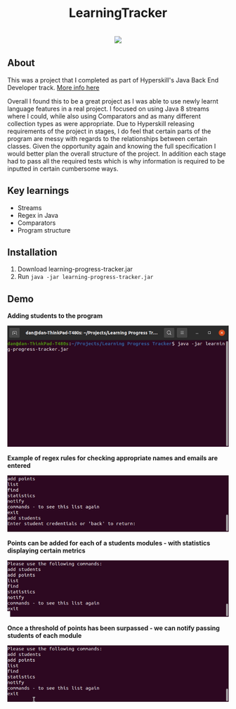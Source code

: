
<h1 align="center">LearningTracker</h1>

<br/>
<div align="center"><img src="demo.gif"></img></div>
<h2>About</h2>

This was a project that I completed as part of Hyperskill's Java Back End Developer track. [More info here
](https://hyperskill.org/projects/197?track=12)

Overall I found this to be a great project as I was able to use newly learnt language features in a real project. I focused on using Java 8 streams where I could, while also using Comparators and as many different collection types as were appropriate. 
Due to Hyperskill releasing requirements of the project in stages, I do feel that certain parts of the program are messy with regards to the relationships between certain classes. Given the opportunity again and knowing the full specification I would better plan the overall structure of the project. In addition each stage had to pass all the required tests which is why information is required to be inputted in certain cumbersome ways.

<h2>Key learnings</h2>

- Streams
- Regex in Java
- Comparators
- Program structure

<h2>Installation</h2>

1. Download learning-progress-tracker.jar
2. Run `java -jar learning-progress-tracker.jar`

<h2>Demo</h2>

**Adding students to the program**
<p>
  
![](markdown_gifs/add_student.gif "Adding students")
  
  </p>
  
  **Example of regex rules for checking appropriate names and emails are entered**
<p>
  
![](markdown_gifs/regex_example.gif "Regex example")
  
  </p>

  **Points can be added for each of a students modules - with statistics displaying certain metrics**
<p>
  
![](markdown_gifs/points_lookup.gif "Points lookup")
  
  </p>
  
   **Once a threshold of points has been surpassed - we can notify passing students of each module**
<p>
  
![](markdown_gifs/notify.gif "Pass notification")
  
  </p>
